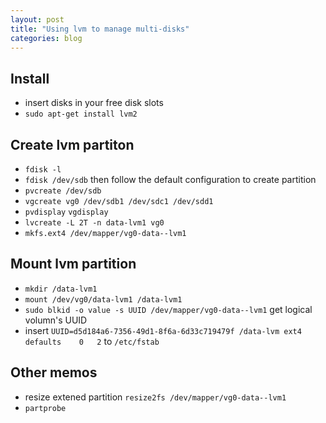 ```yaml
---
layout: post
title: "Using lvm to manage multi-disks"
categories: blog
---
```


Install
----------
* insert disks in your free disk slots
* `sudo apt-get install lvm2`

Create lvm partiton
----------
- `fdisk -l`
- `fdisk /dev/sdb` then follow the default configuration to create partition
- `pvcreate /dev/sdb`
- `vgcreate vg0 /dev/sdb1 /dev/sdc1 /dev/sdd1`
- `pvdisplay` `vgdisplay`
- `lvcreate -L 2T -n data-lvm1 vg0`
- `mkfs.ext4 /dev/mapper/vg0-data--lvm1`

Mount lvm partition
-----------
- `mkdir /data-lvm1`
- `mount /dev/vg0/data-lvm1 /data-lvm1`
- `sudo blkid -o value -s UUID /dev/mapper/vg0-data--lvm1` get logical volumn's UUID
- insert `UUID=d5d184a6-7356-49d1-8f6a-6d33c719479f /data-lvm ext4    defaults    0   2` to `/etc/fstab`


Other memos
----------
* resize extened partition `resize2fs /dev/mapper/vg0-data--lvm1`
* `partprobe`
